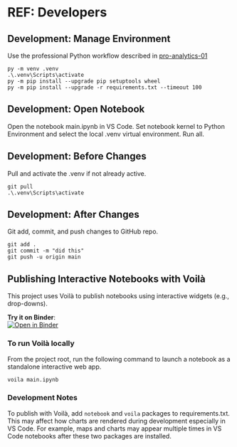 # REF: Developers

## Development: Manage Environment

Use the professional Python workflow described in [pro-analytics-01](https://github.com/denisecase/pro-analytics-01)

```shell
py -m venv .venv
.\.venv\Scripts\activate
py -m pip install --upgrade pip setuptools wheel
py -m pip install --upgrade -r requirements.txt --timeout 100
```

## Development: Open Notebook

Open the notebook main.ipynb in VS Code. Set notebook kernel to Python Environment and select the local .venv virtual environment. Run all. 

## Development: Before Changes

Pull and activate the .venv if not already active.

```shell
git pull
.\.venv\Scripts\activate
```

## Development: After Changes

Git add, commit, and push changes to GitHub repo.

```shell
git add .
git commit -m "did this"
git push -u origin main
```

## Publishing Interactive Notebooks with Voilà

This project uses Voilà to publish notebooks using interactive widgets (e.g., drop-downs). 

**Try it on Binder**:  
[![Open in Binder](https://mybinder.org/badge_logo.svg)](
https://mybinder.org/v2/gh/denisecase/mn-gis-boundaries/HEAD?urlpath=voila%2Frender%2Fmain.ipynb)

### To run Voilà locally

From the project root, run the following command to launch a notebook as a standalone interactive web app.

```bash
voila main.ipynb
```

### Development Notes

To publish with Voilà, add `notebook` and `voila` packages to requirements.txt.
This may affect how charts are rendered during development especially in VS Code. 
For example, maps and charts may appear multiple times in VS Code notebooks after these two packages are installed.
